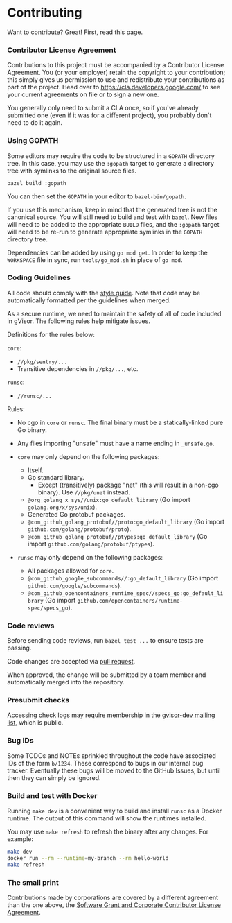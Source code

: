 # Contributing

Want to contribute? Great! First, read this page.

### Contributor License Agreement

Contributions to this project must be accompanied by a Contributor License
Agreement. You (or your employer) retain the copyright to your contribution;
this simply gives us permission to use and redistribute your contributions as
part of the project. Head over to <https://cla.developers.google.com/> to see
your current agreements on file or to sign a new one.

You generally only need to submit a CLA once, so if you've already submitted one
(even if it was for a different project), you probably don't need to do it
again.

### Using GOPATH

Some editors may require the code to be structured in a `GOPATH` directory tree.
In this case, you may use the `:gopath` target to generate a directory tree with
symlinks to the original source files.

```
bazel build :gopath
```

You can then set the `GOPATH` in your editor to `bazel-bin/gopath`.

If you use this mechanism, keep in mind that the generated tree is not the
canonical source. You will still need to build and test with `bazel`. New files
will need to be added to the appropriate `BUILD` files, and the `:gopath` target
will need to be re-run to generate appropriate symlinks in the `GOPATH`
directory tree.

Dependencies can be added by using `go mod get`. In order to keep the
`WORKSPACE` file in sync, run `tools/go_mod.sh` in place of `go mod`.

### Coding Guidelines

All code should comply with the [style guide](g3doc/style.md). Note that code
may be automatically formatted per the guidelines when merged.

As a secure runtime, we need to maintain the safety of all of code included in
gVisor. The following rules help mitigate issues.

Definitions for the rules below:

`core`:

*   `//pkg/sentry/...`
*   Transitive dependencies in `//pkg/...`, etc.

`runsc`:

*   `//runsc/...`

Rules:

*   No cgo in `core` or `runsc`. The final binary must be a statically-linked
    pure Go binary.

*   Any files importing "unsafe" must have a name ending in `_unsafe.go`.

*   `core` may only depend on the following packages:

    *   Itself.
    *   Go standard library.
        *   Except (transitively) package "net" (this will result in a non-cgo
            binary). Use `//pkg/unet` instead.
    *   `@org_golang_x_sys//unix:go_default_library` (Go import
        `golang.org/x/sys/unix`).
    *   Generated Go protobuf packages.
    *   `@com_github_golang_protobuf//proto:go_default_library` (Go import
        `github.com/golang/protobuf/proto`).
    *   `@com_github_golang_protobuf//ptypes:go_default_library` (Go import
        `github.com/golang/protobuf/ptypes`).

*   `runsc` may only depend on the following packages:

    *   All packages allowed for `core`.
    *   `@com_github_google_subcommands//:go_default_library` (Go import
        `github.com/google/subcommands`).
    *   `@com_github_opencontainers_runtime_spec//specs_go:go_default_library`
        (Go import `github.com/opencontainers/runtime-spec/specs_go`).

### Code reviews

Before sending code reviews, run `bazel test ...` to ensure tests are passing.

Code changes are accepted via [pull request][github].

When approved, the change will be submitted by a team member and automatically
merged into the repository.

### Presubmit checks

Accessing check logs may require membership in the
[gvisor-dev mailing list][gvisor-dev-list], which is public.

### Bug IDs

Some TODOs and NOTEs sprinkled throughout the code have associated IDs of the
form `b/1234`. These correspond to bugs in our internal bug tracker. Eventually
these bugs will be moved to the GitHub Issues, but until then they can simply be
ignored.

### Build and test with Docker

Running `make dev` is a convenient way to build and install `runsc` as a Docker
runtime. The output of this command will show the runtimes installed.

You may use `make refresh` to refresh the binary after any changes. For example:

```bash
make dev
docker run --rm --runtime=my-branch --rm hello-world
make refresh
```

### The small print

Contributions made by corporations are covered by a different agreement than the
one above, the
[Software Grant and Corporate Contributor License Agreement][gccla].

[gcla]: https://cla.developers.google.com/about/google-individual
[gccla]: https://cla.developers.google.com/about/google-corporate
[github]: https://github.com/google/gvisor/compare
[gvisor-dev-list]: https://groups.google.com/forum/#!forum/gvisor-dev

